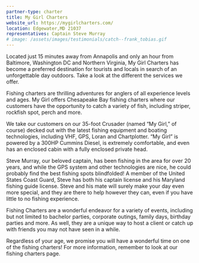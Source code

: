 ```yaml
---
partner-type: charter
title: My Girl Charters
website_url: https://mygirlcharters.com/
location: Edgewater,MD 21037
representatives: Captain Steve Murray
# image: /assets/images/testimonials/catch--frank_tobias.gif
---
```


Located just 15 minutes away from Annapolis and only an hour from Baltimore, Washington DC and Northern Virginia, My Girl Charters has become a preferred destination for tourists and locals in search of an unforgettable day outdoors. Take a look at the different the services we offer.

Fishing charters are thrilling adventures for anglers of all experience levels and ages. My Girl offers Chesapeake Bay fishing charters where our customers have the opportunity to catch a variety of fish, including striper, rockfish spot, perch and more.

We take our customers on our 35-foot Crusader (named “My Girl,” of course) decked out with the latest fishing equipment and boating technologies, including VHF, GPS, Loran and Chartplotter. “My Girl” is powered by a 300HP Cummins Diesel, is extremely comfortable, and even has an enclosed cabin with a fully enclosed private head.

Steve Murray, our beloved captain, has been fishing in the area for over 20 years, and while the GPS system and other technologies are nice, he could probably find the best fishing spots blindfolded! A member of the United States Coast Guard, Steve has both his captain license and his Maryland fishing guide license. Steve and his mate will surely make your day even more special, and they are there to help however they can, even if you have little to no fishing experience.

Fishing Charters are a wonderful endeavor for a variety of events, including but not limited to bachelor parties, corporate outings, family days, birthday parties and more. As well, they are a unique way to host a client or catch up with friends you may not have seen in a while.

Regardless of your age, we promise you will have a wonderful time on one of the fishing charters! For more information, remember to look at our fishing charters page.